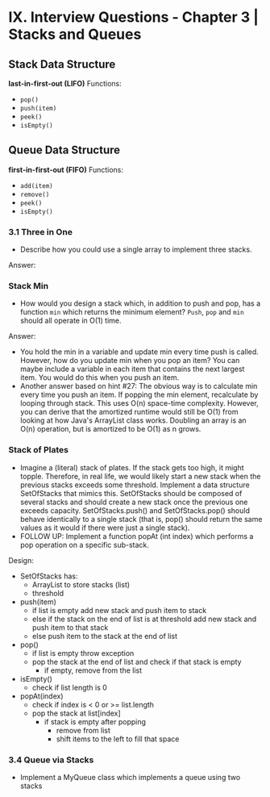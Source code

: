 # IX. Interview Questions - Chapter 3 | Stacks and Queues

## Stack Data Structure

**last-in-first-out (LIFO)**
Functions:
- `pop()`
- `push(item)`
- `peek()`
- `isEmpty()`

## Queue Data Structure

**first-in-first-out (FIFO)**
Functions:
- `add(item)`
- `remove()`
- `peek()`
- `isEmpty()`

### 3.1 Three in One
- Describe how you could use a single array to implement three stacks.

Answer: 

### Stack Min
- How would you design a stack which, in addition to push and pop, has a function `min` which returns the minimum element? `Push`, `pop` and `min` should all operate in O(1) time.

Answer: 
- You hold the min in a variable and update min every time push is called. However, how do you update min when you pop an item? You can maybe include a variable in each item that contains the next largest item. You would do this when you push an item.
- Another answer based on hint #27: The obvious way is to calculate min every time you push an item. If popping the min element, recalculate by looping through stack. This uses O(n) space-time complexity. However, you can derive that the amortized runtime would still be O(1) from looking at how Java's ArrayList class works. Doubling an array is an O(n) operation, but is amortized to be O(1) as n grows.

### Stack of Plates
- Imagine a (literal) stack of plates. If the stack gets too high, it might topple. Therefore, in real life, we would likely start a new stack when the previous stacks exceeds some threshold. Implement a data structure SetOfStacks that mimics this. SetOfStacks should be composed of several stacks and should create a new stack once the previous one exceeds capacity. SetOfStacks.push() and SetOfStacks.pop() should behave identically to a single stack (that is, pop() should return the same values as it would if there were just a single stack).
- FOLLOW UP: Implement a function popAt (int index) which performs a pop operation on a specific sub-stack.

Design:
- SetOfStacks has:
	- ArrayList to store stacks (list)
	- threshold
- push(item)
	- if list is empty add new stack and push item to stack
	- else if the stack on the end of list is at threshold add new stack and push item to that stack
	- else push item to the stack at the end of list
- pop()
	- if list is empty throw exception
	- pop the stack at the end of list and check if that stack is empty
		- if empty, remove from the list
- isEmpty()
	- check if list length is 0
- popAt(index)
	- check if index is < 0 or >= list.length
	- pop the stack at list[index]
		- if stack is empty after popping
			- remove from list
			- shift items to the left to fill that space


### 3.4 Queue via Stacks
- Implement a MyQueue class which implements a queue using two stacks